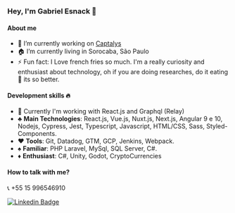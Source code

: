 ### Hey, I'm Gabriel Esnack 👋


####  About me
- 🔭 I’m currently working on [Captalys](https://www.captalys.com.br/)
- 🏠 I’m currently living in Sorocaba, São Paulo
- ⚡ Fun fact: I Love french fries so much. I'm a really curiosity and enthusiast about technology, oh if you are doing researches, do it eating 🍟 its so better.

#### Development skills 🔥

- 🎯 Currently I'm working with React.js and Graphql (Relay)
- ♣️ **Main Technologies**: React.js, Vue.js, Nuxt.js, Next.js, Angular 9 e 10, Nodejs, Cypress, Jest, Typescript, Javascript, HTML/CSS, Sass, Styled-Components.   
- ♥️ **Tools**: Git, Datadog, GTM, GCP, Jenkins, Webpack. 
- ♠️ **Familiar**: PHP Laravel, MySql, SQL Server, C#.
- ♦️ **Enthusiast**:  C#, Unity, Godot, CryptoCurrencies

#### How to talk with me?


📞 +55 15 996546910

[![Linkedin Badge](https://img.shields.io/badge/LinkedIn-0077B5?style=for-the-badge&logo=linkedin&logoColor=white)](https://www.linkedin.com/in/gabriel-esnack/)
